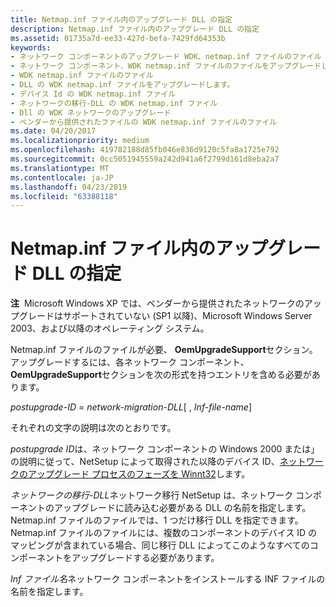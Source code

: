 ```yaml
---
title: Netmap.inf ファイル内のアップグレード DLL の指定
description: Netmap.inf ファイル内のアップグレード DLL の指定
ms.assetid: 01735a7d-ee33-427d-befa-7429fd64353b
keywords:
- ネットワーク コンポーネントのアップグレード WDK、netmap.inf ファイルのファイル
- ネットワーク コンポーネント、WDK netmap.inf ファイルのファイルをアップグレードします。
- WDK netmap.inf ファイルのファイル
- DLL の WDK netmap.inf ファイルをアップグレードします。
- デバイス Id の WDK netmap.inf ファイル
- ネットワークの移行-DLL の WDK netmap.inf ファイル
- Dll の WDK ネットワークのアップグレード
- ベンダーから提供されたファイルの WDK netmap.inf ファイルのファイル
ms.date: 04/20/2017
ms.localizationpriority: medium
ms.openlocfilehash: 419782188d85fb046e836d9120c5fa8a1725e792
ms.sourcegitcommit: 0cc5051945559a242d941a6f2799d161d8eba2a7
ms.translationtype: MT
ms.contentlocale: ja-JP
ms.lasthandoff: 04/23/2019
ms.locfileid: "63388118"
---
```

# <a name="specifying-the-upgrade-dll-in-a-netmapinf-file"></a>Netmap.inf ファイル内のアップグレード DLL の指定





**注**  Microsoft Windows XP では、ベンダーから提供されたネットワークのアップグレードはサポートされていない (SP1 以降)、Microsoft Windows Server 2003、および以降のオペレーティング システム。

 

Netmap.inf ファイルのファイルが必要、 **OemUpgradeSupport**セクション。 アップグレードするには、各ネットワーク コンポーネント、 **OemUpgradeSupport**セクションを次の形式を持つエントリを含める必要があります。

*postupgrade-ID* = *network-migration-DLL*\[ , *Inf-file-name*\]

それぞれの文字の説明は次のとおりです。

*postupgrade ID*は、ネットワーク コンポーネントの Windows 2000 または」の説明に従って、NetSetup によって取得された以降のデバイス ID、[ネットワークのアップグレード プロセスのフェーズを Winnt32](winnt32-phase-of-the-network-upgrade-process.md)します。

*ネットワークの移行-DLL*ネットワーク移行 NetSetup は、ネットワーク コンポーネントのアップグレードに読み込む必要がある DLL の名前を指定します。 Netmap.inf ファイルのファイルでは、1 つだけ移行 DLL を指定できます。 Netmap.inf ファイルのファイルには、複数のコンポーネントのデバイス ID のマッピングが含まれている場合、同じ移行 DLL によってこのようなすべてのコンポーネントをアップグレードする必要があります。

*Inf ファイル名*ネットワーク コンポーネントをインストールする INF ファイルの名前を指定します。

 

 





